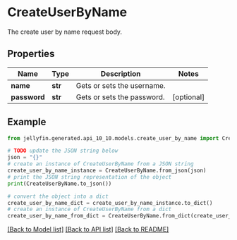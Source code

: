 # CreateUserByName

The create user by name request body.

## Properties

Name | Type | Description | Notes
------------ | ------------- | ------------- | -------------
**name** | **str** | Gets or sets the username. | 
**password** | **str** | Gets or sets the password. | [optional] 

## Example

```python
from jellyfin.generated.api_10_10.models.create_user_by_name import CreateUserByName

# TODO update the JSON string below
json = "{}"
# create an instance of CreateUserByName from a JSON string
create_user_by_name_instance = CreateUserByName.from_json(json)
# print the JSON string representation of the object
print(CreateUserByName.to_json())

# convert the object into a dict
create_user_by_name_dict = create_user_by_name_instance.to_dict()
# create an instance of CreateUserByName from a dict
create_user_by_name_from_dict = CreateUserByName.from_dict(create_user_by_name_dict)
```
[[Back to Model list]](README.md#documentation-for-models) [[Back to API list]](README.md#documentation-for-api-endpoints) [[Back to README]](README.md)


